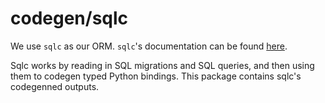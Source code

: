 # codegen/sqlc

We use `sqlc` as our ORM. `sqlc`'s documentation can be found [here](https://docs.sqlc.dev/en/latest/tutorials/getting-started-postgresql.html).

Sqlc works by reading in SQL migrations and SQL queries, and then using them to
codegen typed Python bindings. This package contains sqlc's codegenned outputs.
